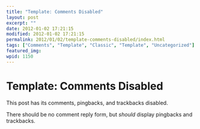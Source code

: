```yaml
---
title: "Template: Comments Disabled"
layout: post
excerpt: ""
date: 2012-01-02 17:21:15
modified: 2012-01-02 17:21:15
permalink: 2012/01/02/template-comments-disabled/index.html
tags: ["Comments", "Template", "Classic", "Template", "Uncategorized"]
featured_img: 
wpid: 1150
---
```


# Template: Comments Disabled

This post has its comments, pingbacks, and trackbacks disabled.

There should be no comment reply form, but *should* display pingbacks and trackbacks.
